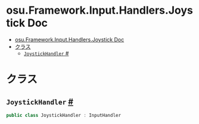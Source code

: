 # osu.Framework.Input.Handlers.Joystick Doc
- [osu.Framework.Input.Handlers.Joystick Doc](#osuframeworkinputhandlersjoystick-doc)
- [クラス](#クラス)
  - [`JoystickHandler` #](#joystickhandler-)

# クラス
## `JoystickHandler` [#](https://github.com/ppy/osu-framework/blob/master/osu.Framework/Input/Handlers/Joystick/JoystickHandler.cs#L12)
```csharp
public class JoystickHandler : InputHandler
```